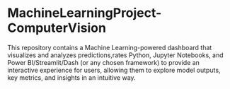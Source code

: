 # MachineLearningProject-ComputerVision
This repository contains a Machine Learning-powered dashboard that visualizes and analyzes predictions,rates Python, Jupyter Notebooks, and Power BI/Streamlit/Dash (or any chosen framework) to provide an interactive experience for users, allowing them to explore model outputs, key metrics, and insights in an intuitive way.
